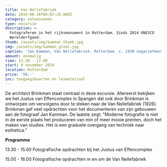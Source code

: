 ```yaml
---
title: Van Nellefabriek
date: 2019-08-16T06:07:28.860Z
category: volwassenen
type: excursie
description: >-
  Fotograferen in het rijksmonument in Rotterdam. Sinds 2014 UNESCO
  Werelderfgoed.
thumb: /assets/img/kamman_thumb.jpg
img: /assets/img/kamman_groot.jpg
caption: 'Jan Kamman, Van Nellefabriek. Rotterdam. c. 1930 negatiefmontage'
amount: eenmalig
time: 13.30 - 17.00
start: 9 november 2019
location: Rotterdam
price: '50,-'
inc: toegangskaarten en lesmateriaal
---
```

De architect Brinkman staat centraal in deze excursie. Allereerst bekijken we het 
Justus van Effencomplex in Spangen dat ook door Brinkman is ontworpen om vervolgens door te steken naar de Van Nellefabriek (1926). Brinkman gaf veel opdrachten voor het documenteren van zijn gebouwen aan de fotograaf Jan Kamman. De laatste zegt: "Moderne fotografie is niet in de eerste plaats het produceren van min of meer mooie prenten, doch het maken van studies. Het is een graduele overgang van techniek naar esthetica."

**Programma**

13.30 - 15.00 Fotografische opdrachten bij het Justus van Effencomplex

15.00 - 16.00 Fotografische opdrachten in en om de Van Nellefabriek
